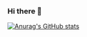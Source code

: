 ### Hi there 👋
[![Anurag's GitHub stats](https://github-readme-stats.vercel.app/api?username=challenging6)](https://github.com/anuraghazra/github-readme-stats)
<!--
**Challenging6/Challenging6** is a ✨ _special_ ✨ repository because its `README.md` (this file) appears on your GitHub profile.

Here are some ideas to get you started:

- 🔭 I’m currently working on ...
- 🌱 I’m currently learning ...
- 👯 I’m looking to collaborate on ...
- 🤔 I’m looking for help with ...
- 💬 Ask me about ...
- 📫 How to reach me: ...
- 😄 Pronouns: ...
- ⚡ Fun fact: ...
-->
